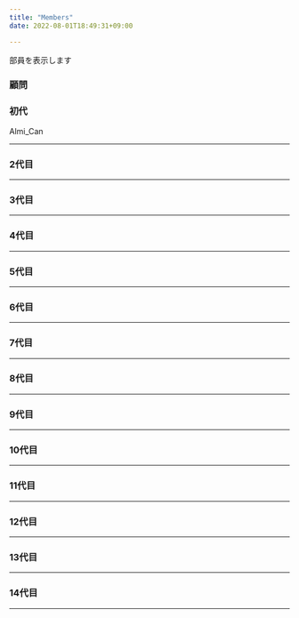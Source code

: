 ```yaml
---
title: "Members"
date: 2022-08-01T18:49:31+09:00

---
```


部員を表示します

<!--more-->

### 顧問


### 初代  　
Almi_Can  


*** 

### 2代目　　




*** 


### 3代目



---

### 4代目



---
### 5代目


---
### 6代目


---

### 7代目

 

---
### 8代目
 



---
### 9代目

---
### 10代目

---
### 11代目

---
### 12代目

---
### 13代目

---
### 14代目


---
